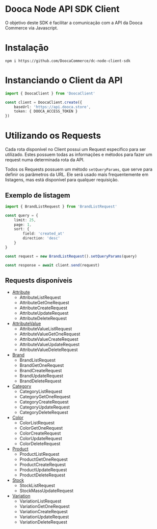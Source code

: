 # Dooca Node API SDK Client

O objetivo deste SDK é facilitar a comunicação com a API da Dooca Commerce via Javascript.

# Instalação

```
npm i https://github.com/DoocaCommerce/dc-node-client-sdk
```

# Instanciando o Client da API

```ts
import { DoocaClient } from 'DoocaClient'

const client = DoocaClient.create({
    baseUrl: 'https://api.dooca.store',
    token: { DOOCA_ACCESS_TOKEN }
})
```

# Utilizando os Requests

Cada rota disponível no Client possui um Request específico para ser utilizado. Estes possuem todas as informações e métodos para fazer um request numa determinada rota da API.

Todos os Requests possuem um método `setQueryParams`, que serve para definir os parâmetros da URL. Ele será usado mais frequentemente em listagens, mas está disponível para qualquer requisição.

## Exemplo de listagem

```ts
import { BrandListRequest } from 'BrandListRequest'

const query = {
    limit: 25,
    page: 1,
    sort: {
        field: 'created_at'
        direction: 'desc'
    }
}

const request = new BrandListRequest().setQueryParams(query)

const response = await client.send(request)
```

## Requests disponíveis

-   [Attribute](#attribute)
    -   AttributeListRequest
    -   AttributeGetOneRequest
    -   AttributeCreateRequest
    -   AttributeUpdateRequest
    -   AttributeDeleteRequest
-   [AttributeValue](#attributevalue)
    -   AttributeValueListRequest
    -   AttributeValueGetOneRequest
    -   AttributeValueCreateRequest
    -   AttributeValueUpdateRequest
    -   AttributeValueDeleteRequest
-   [Brand](#brand)
    -   BrandListRequest
    -   BrandGetOneRequest
    -   BrandCreateRequest
    -   BrandUpdateRequest
    -   BrandDeleteRequest
-   [Category](#category)
    -   CategoryListRequest
    -   CategoryGetOneRequest
    -   CategoryCreateRequest
    -   CategoryUpdateRequest
    -   CategoryDeleteRequest
-   [Color](#color)
    -   ColorListRequest
    -   ColorGetOneRequest
    -   ColorCreateRequest
    -   ColorUpdateRequest
    -   ColorDeleteRequest
-   [Product](#product)
    -   ProductListRequest
    -   ProductGetOneRequest
    -   ProductCreateRequest
    -   ProductUpdateRequest
    -   ProductDeleteRequest
-   [Stock](#stock)
    -   StockListRequest
    -   StockMassUpdateRequest
-   [Variation](#variation)
    -   VariationListRequest
    -   VariationGetOneRequest
    -   VariationCreateRequest
    -   VariationUpdateRequest
    -   VariationDeleteRequest
